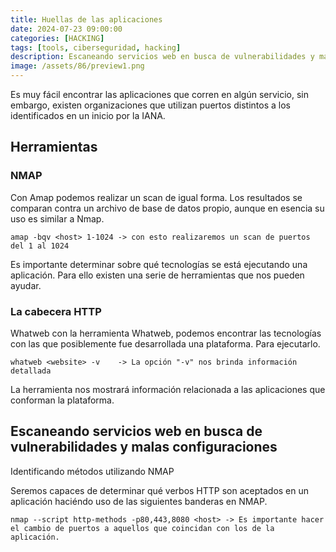 ```yaml
---
title: Huellas de las aplicaciones
date: 2024-07-23 09:00:00 
categories: [HACKING]
tags: [tools, ciberseguridad, hacking]
description: Escaneando servicios web en busca de vulnerabilidades y malas configuraciones
image: /assets/86/preview1.png
---
```


Es muy fácil encontrar las aplicaciones que corren en algún servicio, sin embargo, existen organizaciones que utilizan puertos distintos a los identificados en un inicio por la IANA.

## Herramientas

### NMAP

Con Amap podemos realizar un scan de igual forma. Los resultados se comparan contra un archivo  de base de datos propio, aunque en esencia su uso es similar a Nmap.

    amap -bqv <host> 1-1024	-> con esto realizaremos un scan de puertos del 1 al 1024

Es importante determinar sobre qué tecnologías se está ejecutando una aplicación. Para ello existen una serie de herramientas que nos pueden ayudar.

### La cabecera HTTP

Whatweb  con la herramienta Whatweb, podemos encontrar las tecnologías con las que posiblemente fue desarrollada una plataforma. Para ejecutarlo.

    whatweb <website> -v	-> La opción "-v" nos brinda información detallada

La herramienta nos mostrará información relacionada a las aplicaciones que conforman la plataforma.

## Escaneando servicios web en busca de vulnerabilidades y malas configuraciones

Identificando métodos utilizando NMAP

Seremos capaces de determinar qué verbos HTTP son aceptados en un aplicación haciéndo uso de las siguientes banderas en NMAP.

    nmap --script http-methods -p80,443,8080 <host> -> Es importante hacer el cambio de puertos a aquellos que coincidan con los de la aplicación.

    
